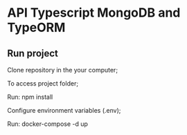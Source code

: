 # API Typescript MongoDB and TypeORM

## Run project

Clone repository in the your computer;

To access project folder;

Run:
npm install

Configure environment variables (.env);

Run:
docker-compose -d up
